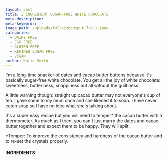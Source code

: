 ```yaml
---
layout: post
title: 2 INGREDIENT SUGAR-FREE WHITE CHOCOLATE
meta-description:
meta-keywords:
image_path: /uploads/fullsizeoutput-7ce-1.jpeg
categories:
  - DAIRY FREE
  - EGG FREE
  - GLUTEN FREE
  - REFINED SUGAR FREE
  - VEGAN
author: Katie Smith
---
```


I'm a long-time snacker of dates and cacao butter buttons because it's basically sugar-free white chocolate. You get all the joy of white chocolate: sweetness, butteriness, snappiness but all without the guiltiness.

A little warning though: straight up cacao butter may not everyone's cup of tea. I gave some to my mum once and she likened it to soap. I have never eaten soap so I have no idea what she's talking about.

It's a super easy recipe but you will need to temper\* the cacao butter with a thermometer. As much as I tried, you can't just marry the dates and cacao butter together and expect them to be happy. They will split.&nbsp;

\*Temper: To improve the consistency and hardness of the cacao butter and to re-set the crystals properly.

#### INGREDIENTS

&nbsp;